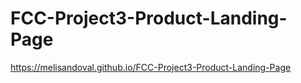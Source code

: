 # FCC-Project3-Product-Landing-Page
 
 
 https://melisandoval.github.io/FCC-Project3-Product-Landing-Page
